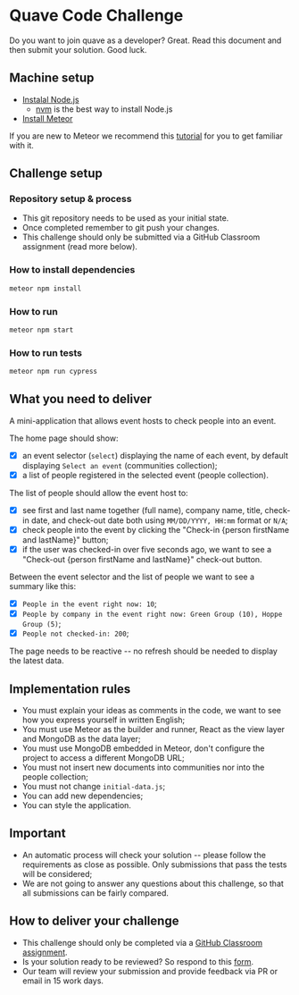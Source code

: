 # Quave Code Challenge

Do you want to join quave as a developer? Great. Read this document and then submit your solution. Good luck.

## Machine setup

- [Instalal Node.js](https://nodejs.org/en/download/)
  - [nvm](https://github.com/nvm-sh/nvm#installing-and-updating) is the best way to install Node.js
- [Install Meteor](https://www.meteor.com/developers/install)

If you are new to Meteor we recommend this [tutorial](https://react-tutorial.meteor.com) for you to get familiar with it.

## Challenge setup

### Repository setup & process

- This git repository needs to be used as your initial state.
- Once completed remember to git push your changes.
- This challenge should only be submitted via a GitHub Classroom assignment (read more below).

### How to install dependencies

```bash
meteor npm install
```

### How to run

```bash
meteor npm start
```

### How to run tests

```bash
meteor npm run cypress
```

## What you need to deliver

A mini-application that allows event hosts to check people into an event.

The home page should show:

- [x] an event selector (`select`) displaying the name of each event, by default displaying `Select an event` (communities collection);
- [x] a list of people registered in the selected event (people collection).

The list of people should allow the event host to:

- [x] see first and last name together (full name), company name, title, check-in date, and check-out date both using `MM/DD/YYYY, HH:mm` format or `N/A`;
- [x] check people into the event by clicking the "Check-in {person firstName and lastName}" button;
- [x] if the user was checked-in over five seconds ago, we want to see a "Check-out {person firstName and lastName}" check-out button.

Between the event selector and the list of people we want to see a summary like this:

- [x] `People in the event right now: 10`;
- [x] `People by company in the event right now: Green Group (10), Hoppe Group (5)`;
- [x] `People not checked-in: 200`;

The page needs to be reactive -- no refresh should be needed to display the latest data.

## Implementation rules

- You must explain your ideas as comments in the code, we want to see how you express yourself in written English;
- You must use Meteor as the builder and runner, React as the view layer and MongoDB as the data layer;
- You must use MongoDB embedded in Meteor, don't configure the project to access a different MongoDB URL;
- You must not insert new documents into communities nor into the people collection;
- You must not change `initial-data.js`;
- You can add new dependencies;
- You can style the application.

## Important

- An automatic process will check your solution -- please follow the requirements as close as possible. Only submissions that pass the tests will be considered;
- We are not going to answer any questions about this challenge, so that all submissions can be fairly compared.

## How to deliver your challenge

- This challenge should only be completed via a [GitHub Classroom assignment](https://classroom.github.com/a/fpmQzyyk).
- Is your solution ready to be reviewed? So respond to this [form](https://forms.gle/aJAQMzdJ3Wm48gbU9).
- Our team will review your submission and provide feedback via PR or email in 15 work days.
